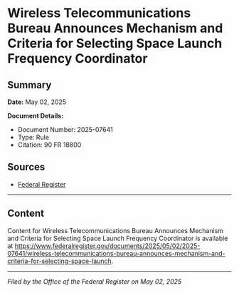 # Wireless Telecommunications Bureau Announces Mechanism and Criteria for Selecting Space Launch Frequency Coordinator

## Summary

**Date:** May 02, 2025

**Document Details:**
- Document Number: 2025-07641
- Type: Rule
- Citation: 90 FR 18800

## Sources
- [Federal Register](https://www.federalregister.gov/documents/2025/05/02/2025-07641/wireless-telecommunications-bureau-announces-mechanism-and-criteria-for-selecting-space-launch)

---

## Content

Content for Wireless Telecommunications Bureau Announces Mechanism and Criteria for Selecting Space Launch Frequency Coordinator is available at https://www.federalregister.gov/documents/2025/05/02/2025-07641/wireless-telecommunications-bureau-announces-mechanism-and-criteria-for-selecting-space-launch.

---

*Filed by the Office of the Federal Register on May 02, 2025*
